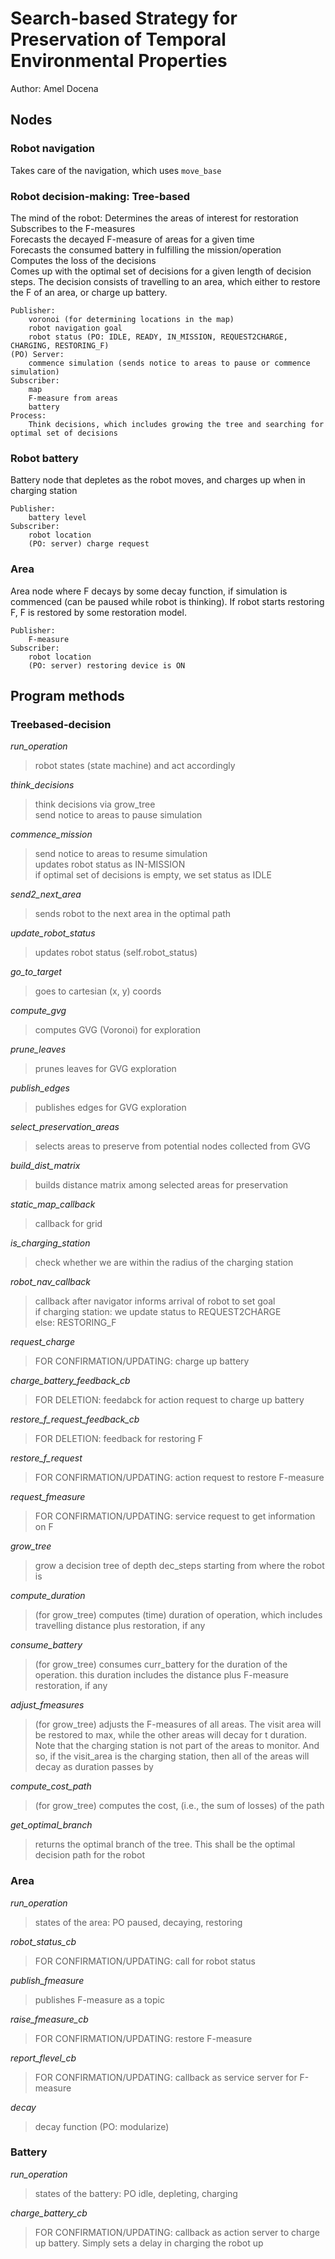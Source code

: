 # Search-based Strategy for Preservation of Temporal Environmental Properties
Author: Amel Docena

## Nodes
### Robot navigation
Takes care of the navigation, which uses <code>move_base</code>

### Robot decision-making: Tree-based
The mind of the robot:
Determines the areas of interest for restoration  
Subscribes to the F-measures  
Forecasts the decayed F-measure of areas for a given time  
Forecasts the consumed battery in fulfilling the mission/operation  
Computes the loss of the decisions  
Comes up with the optimal set of decisions for a given length of decision steps. The decision consists of travelling to an area, 
which either to restore the F of an area, or charge up battery.

    Publisher:
        voronoi (for determining locations in the map)
        robot navigation goal  
        robot status (PO: IDLE, READY, IN_MISSION, REQUEST2CHARGE, CHARGING, RESTORING_F)
    (PO) Server:
        commence simulation (sends notice to areas to pause or commence simulation)
    Subscriber:
        map
        F-measure from areas
        battery
    Process:
        Think decisions, which includes growing the tree and searching for optimal set of decisions

### Robot battery
Battery node that depletes as the robot moves, and charges up when in charging station

    Publisher: 
        battery level
    Subscriber: 
        robot location
        (PO: server) charge request

### Area
Area node where F decays by some decay function, if simulation is commenced (can be paused while robot is thinking).
If robot starts restoring F, F is restored by some restoration model.

    Publisher:
        F-measure
    Subscriber:
        robot location
        (PO: server) restoring device is ON

## Program methods
### Treebased-decision
*run_operation*
  > robot states (state machine) and act accordingly

*think_decisions*
  > think decisions via grow_tree  
  > send notice to areas to pause simulation

*commence_mission*  
  > send notice to areas to resume simulation  
  > updates robot status as IN-MISSION  
  > if optimal set of decisions is empty, we set status as IDLE  

*send2_next_area*  
  > sends robot to the next area in the optimal path  

*update_robot_status*  
  > updates robot status (self.robot_status)  

*go_to_target*  
  > goes to cartesian (x, y) coords

*compute_gvg*  
  > computes GVG (Voronoi) for exploration

*prune_leaves*  
  > prunes leaves for GVG exploration  

*publish_edges*  
  > publishes edges for GVG exploration  

*select_preservation_areas*  
  > selects areas to preserve from potential nodes collected from GVG

*build_dist_matrix*  
  > builds distance matrix among selected areas for preservation

*static_map_callback*  
  > callback for grid  

*is_charging_station*
  > check whether we are within the radius of the charging station

*robot_nav_callback*  
  > callback after navigator informs arrival of robot to set goal  
  > if charging station: we update status to REQUEST2CHARGE  
  > else: RESTORING_F

*request_charge*  
  > FOR CONFIRMATION/UPDATING: charge up battery

*charge_battery_feedback_cb*  
  > FOR DELETION: feedabck for action request to charge up battery  

*restore_f_request_feedback_cb*  
  > FOR DELETION: feedback for restoring F  

*restore_f_request*  
  > FOR CONFIRMATION/UPDATING: action request to restore F-measure  

*request_fmeasure*  
  > FOR CONFIRMATION/UPDATING: service request to get information on F  

*grow_tree*  
  > grow a decision tree of depth dec_steps starting from where the robot is

*compute_duration*  
  > (for grow_tree) computes (time) duration of operation, which includes travelling distance plus restoration, if any

*consume_battery*  
  > (for grow_tree) consumes curr_battery for the duration of the operation. 
  this duration includes the distance plus F-measure restoration, if any

*adjust_fmeasures*  
  > (for grow_tree) adjusts the F-measures of all areas. The visit area will be restored to max, while the other areas will decay for
        t duration. Note that the charging station is not part of the areas to monitor. And so, if the visit_area is the
        charging station, then all of the areas will decay as duration passes by

*compute_cost_path*  
  > (for grow_tree) computes the cost, (i.e., the sum of losses) of the path  

*get_optimal_branch*  
  > returns the optimal branch of the tree. This shall be the optimal decision path for the robot

### Area
*run_operation*  
  > states of the area: PO paused, decaying, restoring

*robot_status_cb*  
  > FOR CONFIRMATION/UPDATING: call for robot status

*publish_fmeasure*  
  > publishes F-measure as a topic

*raise_fmeasure_cb*  
  > FOR CONFIRMATION/UPDATING: restore F-measure

*report_flevel_cb*  
  > FOR CONFIRMATION/UPDATING: callback as service server for F-measure

*decay*  
  > decay function (PO: modularize)

### Battery
*run_operation*  
  > states of the battery: PO idle, depleting, charging

*charge_battery_cb*  
  > FOR CONFIRMATION/UPDATING: callback as action server to charge up battery. Simply sets a delay in charging the robot up

